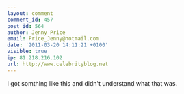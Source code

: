```yaml
---
layout: comment
comment_id: 457
post_id: 564
author: Jenny Price
email: Price_Jenny@hotmail.com
date: '2011-03-20 14:11:21 +0100'
visible: true
ip: 81.218.216.102
url: http://www.celebrityblog.net
---
```

I got somthing like this and didn't understand what that was.
